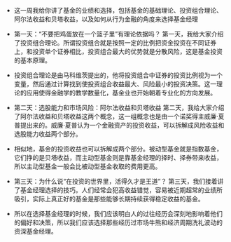 - 这一周我给你讲了基金的业绩和选择，包括基金的基础理论、投资组合理论、阿尔法收益和贝塔收益，以及如何从行为金融的角度来选择基金经理

- 第一天：“不要把鸡蛋放在一个篮子里”有理论依据吗？
第一天，我给大家介绍了投资组合理论。所谓投资组合就是按照一定的比例把资金投资在不同证券上，和投资单个证券相比，投资组合最大的优势就是分散风险，这是基金投资的基本原理。

- 投资组合理论是由马科维茨提出的，他将投资组合中证券的投资比例视为一个变量，然后通过计算找到使投资组合收益最大、风险最小的投资决策。这一理论的应用使得金融学的教学数量化，基金业也开始朝着专业化的方向发展。

- 第二天：选股能力和市场风险：阿尔法收益和贝塔收益
第二天，我给大家介绍了阿尔法收益和贝塔收益这两个概念，这一组概念也是由一个诺奖得主威廉·夏普提出来的。威廉·夏普认为一个金融资产的投资收益，可以拆解成风险收益和选股能力收益两个部分。

- 相似地，基金的投资收益也可以拆解成两个部分。被动型基金就是指数基金，它们挣的是贝塔收益，而主动型基金则是靠基金经理的择时、择券带来收益，所以主动型基金一般会比被动型基金收取的费用更高。

- 第三天：为什么说“在投资的世界里，活得久才是王道”？
第三天，我们接着讲了基金经理选择的技巧。人们经常会犯高收益错觉，容易被近期超常的业绩所吸引，实际上真正好的基金是那些能够长期持续获得稳定收益的基金。

- 所以在选择基金经理的时候，我们应该明白人的过往经历会深刻地影响着他们的偏好和决策，所以我们应该选择那些经历过市场牛熊和经济周期洗礼波动的资深基金经理。

